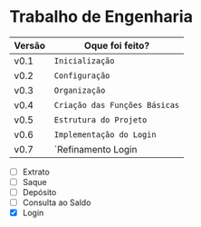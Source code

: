 
# Trabalho de Engenharia

|         Versão       |Oque foi feito?                                                  |
|----------------|-------------------------------|
|v0.1|`Inicialização`            |
|v0.2|`Configuração`            |
|v0.3|`Organização`            |
|v0.4|`Criação das Funções Básicas`            |
|v0.5|`Estrutura do Projeto`            |
|v0.6|`Implementação do Login`            |
|v0.7|`Refinamento Login|Tratamento Nome`            |



 - [ ] Extrato
 - [ ] Saque
 - [ ] Depósito
 - [ ] Consulta ao Saldo
 - [X] Login
